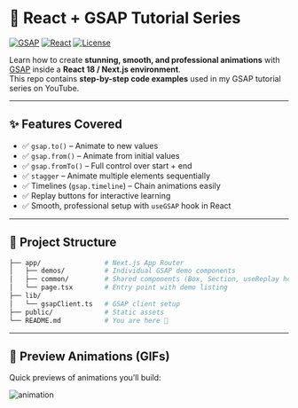 # 🚀 React + GSAP Tutorial Series  

[![GSAP](https://img.shields.io/badge/Animation-GSAP-88CE02?style=flat-square&logo=greensock&logoColor=white)](https://greensock.com/gsap/)
[![React](https://img.shields.io/badge/Frontend-React-61DAFB?style=flat-square&logo=react&logoColor=black)](https://react.dev/)
[![License](https://img.shields.io/badge/License-MIT-green.svg?style=flat-square)](./LICENSE)

Learn how to create **stunning, smooth, and professional animations** with [GSAP](https://greensock.com/gsap/) inside a **React 18 / Next.js environment**.  
This repo contains **step-by-step code examples** used in my GSAP tutorial series on YouTube.  

---

## ✨ Features Covered
- ✅ `gsap.to()` – Animate to new values  
- ✅ `gsap.from()` – Animate from initial values  
- ✅ `gsap.fromTo()` – Full control over start + end  
- ✅ `stagger` – Animate multiple elements sequentially  
- ✅ Timelines (`gsap.timeline`) – Chain animations easily  
- ✅ Replay buttons for interactive learning  
- ✅ Smooth, professional setup with `useGSAP` hook in React  

---

## 📂 Project Structure
```bash
├── app/                # Next.js App Router
│   ├── demos/          # Individual GSAP demo components
│   ├── common/         # Shared components (Box, Section, useReplay hook)
│   └── page.tsx        # Entry point with demo listing
├── lib/
│   └── gsapClient.ts   # GSAP client setup
├── public/             # Static assets
└── README.md           # You are here 🚀
```


---

## 📸 Preview Animations (GIFs)

Quick previews of animations you’ll build:



![animation](https://raw.githubusercontent.com/Bharatnaty/gsap-tutorial/main/public/animation.gif)



